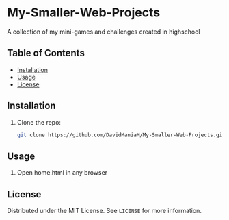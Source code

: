 # My-Smaller-Web-Projects
A collection of my mini-games and challenges created in highschool

## Table of Contents
- [Installation](#installation)
- [Usage](#usage)
- [License](#license)

## Installation
1. Clone the repo:
   ```bash
   git clone https://github.com/DavidManiaM/My-Smaller-Web-Projects.git

## Usage
1. Open home.html in any browser

## License
Distributed under the MIT License. See `LICENSE` for more information.
